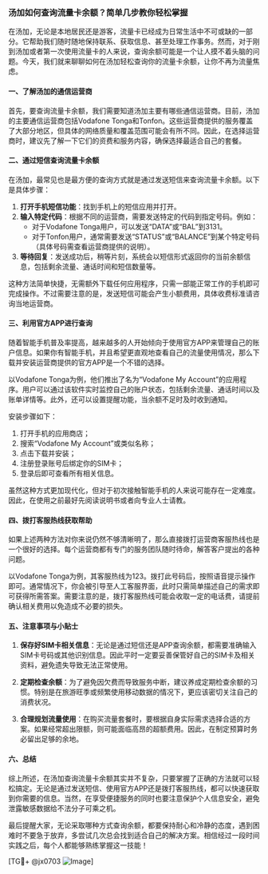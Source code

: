 ### 汤加如何查询流量卡余额？简单几步教你轻松掌握

在汤加，无论是本地居民还是游客，流量卡已经成为日常生活中不可或缺的一部分。它帮助我们随时随地保持联系、获取信息、甚至处理工作事务。然而，对于刚到汤加或者第一次使用流量卡的人来说，查询余额可能是一个让人摸不着头脑的问题。今天，我们就来聊聊如何在汤加轻松查询你的流量卡余额，让你不再为流量焦虑。

#### 一、了解汤加的通信运营商

首先，要查询流量卡余额，我们需要知道汤加主要有哪些通信运营商。目前，汤加的主要通信运营商包括Vodafone Tonga和Tonfon。这些运营商提供的服务覆盖了大部分地区，但具体的网络质量和覆盖范围可能会有所不同。因此，在选择运营商时，建议先了解一下它们的资费和服务内容，确保选择最适合自己的套餐。

#### 二、通过短信查询流量卡余额

在汤加，最常见也是最方便的查询方式就是通过发送短信来查询流量卡余额。以下是具体步骤：

1. **打开手机短信功能**：找到手机上的短信应用并打开。
2. **输入特定代码**：根据不同的运营商，需要发送特定的代码到指定号码。例如：
   - 对于Vodafone Tonga用户，可以发送“DATA”或“BAL”到3131。
   - 对于Tonfon用户，通常需要发送“STATUS”或“BALANCE”到某个特定号码（具体号码需查看运营商提供的说明）。
3. **等待回复**：发送成功后，稍等片刻，系统会以短信形式返回你的当前余额信息，包括剩余流量、通话时间和短信数量等。

这种方法简单快捷，无需额外下载任何应用程序，只需一部能正常工作的手机即可完成操作。不过需要注意的是，发送短信可能会产生小额费用，具体收费标准请咨询当地运营商。

#### 三、利用官方APP进行查询

随着智能手机普及率提高，越来越多的人开始倾向于使用官方APP来管理自己的账户信息。如果你有智能手机，并且希望更直观地查看自己的流量使用情况，那么下载并安装运营商提供的官方APP是一个不错的选择。

以Vodafone Tonga为例，他们推出了名为“Vodafone My Account”的应用程序。用户可以通过该软件实时监控自己的账户状态，包括剩余流量、通话时间以及账单详情等。此外，还可以设置提醒功能，当余额不足时及时收到通知。

安装步骤如下：
1. 打开手机的应用商店；
2. 搜索“Vodafone My Account”或类似名称；
3. 点击下载并安装；
4. 注册登录账号后绑定你的SIM卡；
5. 登录后即可查看所有相关信息。

虽然这种方式更加现代化，但对于初次接触智能手机的人来说可能存在一定难度。因此，在使用之前最好先阅读说明书或者向专业人士请教。

#### 四、拨打客服热线获取帮助

如果上述两种方法对你来说仍然不够清晰明了，那么直接拨打运营商客服热线也是一个很好的选择。每个运营商都有专门的服务团队随时待命，解答客户提出的各种问题。

以Vodafone Tonga为例，其客服热线为123。拨打此号码后，按照语音提示操作即可。通常情况下，你会被引导至人工客服界面，此时只需简单描述自己的需求即可获得所需答案。需要注意的是，拨打客服热线可能会收取一定的电话费，请提前确认相关费用以免造成不必要的损失。

#### 五、注意事项与小贴士

1. **保存好SIM卡相关信息**：无论是通过短信还是APP查询余额，都需要准确输入SIM卡号码或其他识别信息。因此平时一定要妥善保管好自己的SIM卡及相关资料，避免遗失导致无法正常使用。
   
2. **定期检查余额**：为了避免因欠费而导致服务中断，建议养成定期检查余额的习惯。特别是在旅游旺季或频繁使用移动数据的情况下，更应该密切关注自己的消费状况。

3. **合理规划流量使用**：在购买流量套餐时，要根据自身实际需求选择合适的方案。如果经常超出限额，则可能面临高昂的超额费用。因此，在制定预算时务必留出足够的余地。

#### 六、总结

综上所述，在汤加查询流量卡余额其实并不复杂，只要掌握了正确的方法就可以轻松搞定。无论是通过发送短信、使用官方APP还是拨打客服热线，都可以快速获取到你需要的信息。当然，在享受便捷服务的同时也要注意保护个人信息安全，避免泄露敏感数据给不法分子可乘之机。

最后提醒大家，无论采取哪种方式查询余额，都要保持耐心和冷静的态度，遇到困难时不要急于放弃，多尝试几次总会找到适合自己的解决方案。相信经过一段时间实践之后，每个人都能够熟练掌握这一技能！

[TG💪+ @jx0703 ![Image](https://github.com/user-attachments/assets/dbca1d08-cadb-493c-b0ec-ad6f7a83f270)]